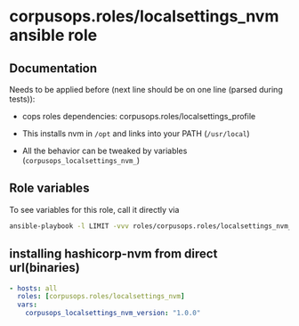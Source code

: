 # corpusops.roles/localsettings_nvm ansible role
## Documentation
Needs to be applied before (next line should be on one line (parsed during tests)):
- cops roles dependencies: corpusops.roles/localsettings_profile

- This installs nvm in `/opt` and links into your PATH (`/usr/local`)
- All the behavior can be tweaked by variables (`corpusops_localsettings_nvm_`)

## Role variables
To see variables for this role, call it directly via
```bash
ansible-playbook -l LIMIT -vvv roles/corpusops.roles/localsettings_nvm_vars/role.yml
```

## installing hashicorp-nvm from direct url(binaries)
```yaml
- hosts: all
  roles: [corpusops.roles/localsettings_nvm]
  vars:
    corpusops_localsettings_nvm_version: "1.0.0"
```
